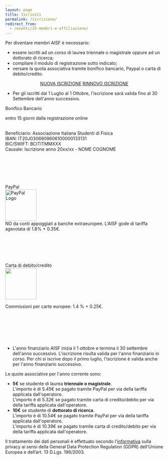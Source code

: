 ```yaml
---
layout: page
title: Iscriviti
permalink: /iscrizione/
redirect_from:
  - /eventi/25-membri-e-affiliazione/
---
```



Per diventare membri AISF è necessario:
<ul class="collection">
  <li class="collection-item">essere iscritti ad un corso di laurea triennale o magistrale oppure ad un dottorato di ricerca;</li>
  <li class="collection-item">compilare il modulo di registrazione sotto indicato;</li>
  <li class="collection-item">versare la quota associativa tramite bonifico bancario, Paypal o carta di debito/credito.</li>
</ul>

<div class="row">
	<div style="text-align:center;">
		<a class="waves-effect waves-light btn-large" href="http://www.ai-sf.it/dbaisf/registration/">NUOVA ISCRIZIONE</a>
		<a class="waves-effect waves-light btn-large" href="http://www.ai-sf.it/dbaisf/registration/payment_form1.php">RINNOVO ISCRIZIONE</a>
        </div>
</div>

<ul class="collection">
  <li class="collection-item">
    Per gli iscritti dal 1 Luglio al 1 Ottobre, l'iscrizione sará valida fino al 30 Settembre dell'anno successivo.
  </li>
</ul>

<div class="row">
  <div class="col s12 m5">
    <div class="card blue-grey darken-1" style="height:250px;">
      <div class="card-content white-text">
        <span class="card-title">Bonifico Bancario</span>
	<p class="light">entro 15 giorni dalla registrazione online</p>
	<br>
	<span class="light">Beneficiario:</span>
	Associazione Italiana Studenti di Fisica
	<br>
	<span class="light">IBAN:</span>
	IT20J0306909606100000133131
	<br>
	<span class="light">BIC/SWIFT:</span>
	BCITITMMXXX
	<br>
	<span class="light">Causale:</span>
	Iscrizione anno 20xx/xx - NOME COGNOME
      </div>
    </div>
  </div>
  <div class="col s12 m3">
    <div class="card blue-grey darken-1" style="height:250px;">
      <div class="card-content white-text">
        <span class="card-title">PayPal</span>
	<br>
	<a href="https://www.paypal.com/it/webapps/mpp/paypal-popup" title="Come funziona PayPal" onclick="javascript:window.open('https://www.paypal.com/it/webapps/mpp/paypal-popup','WIPaypal','toolbar=no, location=no, directories=no, status=no, menubar=no, scrollbars=yes, resizable=yes, width=1060, height=700'); return false;"><img src="https://www.paypalobjects.com/webstatic/mktg/logo/pp_cc_mark_37x23.jpg" border="0" alt="PayPal Logo" style="width:100px;" /></a>
	<br>
	<span class="light">NO da conti appoggiati a banche extraeuropee.</span>
	L'AISF gode di tariffa agevolata di 1.8% + 0.35€.
	</div>	
    </div>
  </div>
  <div class="col s12 m4">
    <div class="card blue-grey darken-1" style="height:250px;">
      <div class="card-content white-text">
        <span class="card-title">Carta di debito/credito</span>
	<br>
	<a href="https://stripe.com/it" target="_blank">
	<img src="{{ site.url }}/img/stripe_white.svg" style="width:100px;"></a>
	<br>
	<p>Commissioni per carte europee: 1.4 % + 0.25€.</p>
	</div>
    </div>
  </div>
</div>

<ul class="collection">
  <li class="collection-item">
      L'anno finanziario AISF inizia il 1 ottobre e termina il 30 settembre dell'anno successivo. L'iscrizione risulta valida per l'anno finanziario in corso. Per chi si iscrive dopo il primo luglio, l'iscrizione è valida anche per l'anno finanziario successivo.
  </li>
</ul>

Le quote associative per l'anno corrente sono:
<ul class="collection">
  <li class="collection-item"><b>5€</b> se studente di laurea <b>triennale o magistrale</b>.<br>
    L'importo è di 5.45€ se pagato tramite PayPal per via della tariffa applicata dall'operatore.<br>
    L'importo è di 5.32€ se pagato tramite carta di credito/debito per via della tariffa applicata dall'operatore.</li>	
<li class="collection-item"><b>10€</b> se studente di <b>dottorato di ricerca</b>.<br>
  L'importo è di 10.54€ se pagato tramite PayPal per via della tariffa applicata dall'operatore.<br>
    L'importo è di 10.39€ se pagato tramite carta di credito/debito per via della tariffa applicata dall'operatore.</li>		
</ul>

Il trattamento dei dati personali è effettuato secondo l'<a href="http://ai-sf.it/Informativa_Privacy_AISF.pdf">informativa</a> sulla privacy ai sensi della General Data Protection Regulation (GDPR) dell’Unione Europea e dell’art. 13 D.Lgs. 196/2003.
